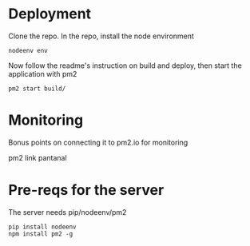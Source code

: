 # Deployment

Clone the repo. In the repo, install the node environment

    nodeenv env
    
Now follow the readme's instruction on build and deploy, then start the application with pm2

    pm2 start build/
  
# Monitoring
Bonus points on connecting it to pm2.io for monitoring

  pm2 link <secret> <key> pantanal
  
# Pre-reqs for the server

The server needs pip/nodeenv/pm2

    pip install nodeenv
    npm install pm2 -g
    
    
